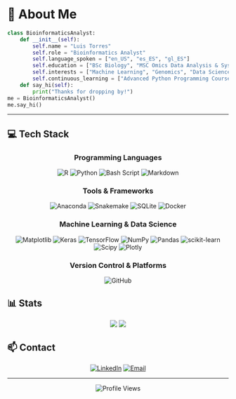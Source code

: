 # 🧬 **About Me**
```python
class BioinformaticsAnalyst:
    def __init__(self):
        self.name = "Luis Torres"
        self.role = "Bioinformatics Analyst"
        self.language_spoken = ["en_US", "es_ES", "gl_ES"]
        self.education = ["BSc Biology", "MSC Omics Data Analysis & Systems Biology"]
        self.interests = ["Machine Learning", "Genomics", "Data Science"]
        self.continuous_learning = ["Advanced Python Programming Courses", "Object Oriented Programming"]
    def say_hi(self):
        print("Thanks for dropping by!")
me = BioinformaticsAnalyst()
me.say_hi()
```
---

## 💻 **Tech Stack**

<div align="center">

### **Programming Languages**
![R](https://img.shields.io/badge/r-%23276DC3.svg?style=for-the-badge&logo=r&logoColor=white) ![Python](https://img.shields.io/badge/python-3670A0?style=for-the-badge&logo=python&logoColor=ffdd54) ![Bash Script](https://img.shields.io/badge/bash_script-%23121011.svg?style=for-the-badge&logo=gnu-bash&logoColor=white) ![Markdown](https://img.shields.io/badge/markdown-%23000000.svg?style=for-the-badge&logo=markdown&logoColor=white)

### **Tools & Frameworks**
![Anaconda](https://img.shields.io/badge/Anaconda-%2344A833.svg?style=for-the-badge&logo=anaconda&logoColor=white) ![Snakemake](https://img.shields.io/badge/Snakemake-008b8b?style=for-the-badge&logo=python&logoColor=white) ![SQLite](https://img.shields.io/badge/sqlite-%2307405e.svg?style=for-the-badge&logo=sqlite&logoColor=white) ![Docker](https://img.shields.io/badge/docker-%230db7ed.svg?style=for-the-badge&logo=docker&logoColor=white)

### **Machine Learning & Data Science**
![Matplotlib](https://img.shields.io/badge/Matplotlib-%23ffffff.svg?style=for-the-badge&logo=Matplotlib&logoColor=black) ![Keras](https://img.shields.io/badge/Keras-%23D00000.svg?style=for-the-badge&logo=Keras&logoColor=white) ![TensorFlow](https://img.shields.io/badge/TensorFlow-%23FF6F00.svg?style=for-the-badge&logo=TensorFlow&logoColor=white) ![NumPy](https://img.shields.io/badge/numpy-%23013243.svg?style=for-the-badge&logo=numpy&logoColor=white) ![Pandas](https://img.shields.io/badge/pandas-%23150458.svg?style=for-the-badge&logo=pandas&logoColor=white) ![scikit-learn](https://img.shields.io/badge/scikit--learn-%23F7931E.svg?style=for-the-badge&logo=scikit-learn&logoColor=white) ![Scipy](https://img.shields.io/badge/SciPy-%230C55A5.svg?style=for-the-badge&logo=scipy&logoColor=%white) ![Plotly](https://img.shields.io/badge/Plotly-%233F4F75.svg?style=for-the-badge&logo=plotly&logoColor=white)

### **Version Control & Platforms**
![GitHub](https://img.shields.io/badge/github-%23121011.svg?style=for-the-badge&logo=github&logoColor=white)

</div>

## 📊 **Stats**
<div align="center">
  
![](https://nirzak-streak-stats.vercel.app/?user=Luis7orres&theme=dark&hide_border=true)
![](https://github-readme-stats.vercel.app/api/top-langs/?username=Luis7orres&theme=dark&hide_border=true&include_all_commits=true&count_private=true&layout=compact)
</div>

## 📫 **Contact**
<div align="center">
  
[![LinkedIn](https://img.shields.io/badge/LinkedIn-%230A66C2.svg?style=for-the-badge&logo=linkedin&logoColor=white)](https://linkedin.com/in/luistorresares) 
[![Email](https://img.shields.io/badge/Email-%23833AB4?style=for-the-badge&logo=gmail&logoColor=white)](mailto:ltabi7700@gmail.com)

</div>

---

<div align="center">
  
![Profile Views](https://komarev.com/ghpvc/?username=Luis7orres&color=50C878&style=for-the-badge)
</div>
